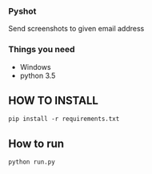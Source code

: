 ### Pyshot
Send screenshots to given email address

### Things you need
* Windows
* python 3.5


## HOW TO INSTALL
```
pip install -r requirements.txt
```


## How to run
```
python run.py
```
